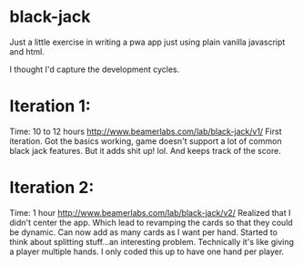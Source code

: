 # black-jack
Just a little exercise in writing a pwa app just using plain vanilla javascript and html.

I thought I'd capture the development cycles.

# Iteration 1:
Time: 10 to 12 hours
http://www.beamerlabs.com/lab/black-jack/v1/
First iteration. Got the basics working, game doesn't support a lot of common black jack features. But it adds shit up! lol. And keeps track of the score.


# Iteration 2:
Time: 1 hour
http://www.beamerlabs.com/lab/black-jack/v2/
Realized that I didn't center the app. Which lead to revamping the cards so that they could be dynamic. Can now add as many cards as I want per hand.
Started to think about splitting stuff...an interesting problem. 
Technically it's like giving a player multiple hands. 
I only coded this up to have one hand per player.




